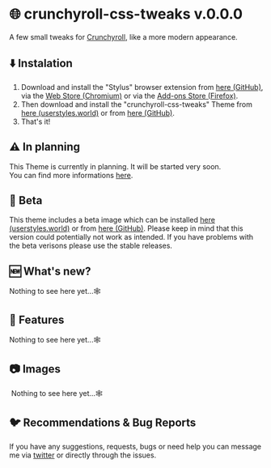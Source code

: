# 🌐 crunchyroll-css-tweaks v.0.0.0
A few small tweaks for [Crunchyroll](https://crunchyroll.com/), like a more modern appearance.

## ⬇️ Instalation
1. Download and install the "Stylus" browser extension from [here (GitHub)](https://github.com/openstyles/stylus), via the [Web Store (Chromium)](https://chrome.google.com/webstore/detail/stylus/clngdbkpkpeebahjckkjfobafhncgmne?) or via the [Add-ons Store (Firefox)](https://addons.mozilla.org/de/firefox/addon/styl-us/).
2. Then download and install the "crunchyroll-css-tweaks" Theme from [here (userstyles.world)]() or from [here (GitHub)]().
3. That's it!

## ⚠️ In planning
This Theme is currently in planning. It will be started very soon. <br>
You can find more informations [here]().

## 🐞 Beta
This theme includes a beta image which can be installed [here (userstyles.world)]() or from [here (GitHub)](). Please keep in mind that this version could potentially not work as intended. If you have problems with the beta verisons please use the stable releases.

## 🆕 What's new?
Nothing to see here yet...🕸️

## 🌟 Features
Nothing to see here yet...🕸️

## 📷 Images
<img src=""/>
Nothing to see here yet...🕸️

## 🐦 Recommendations & Bug Reports
If you have any suggestions, requests, bugs or need help you can message me via [twitter](https://twitter.com/Matewoo_) or directly through the issues.
